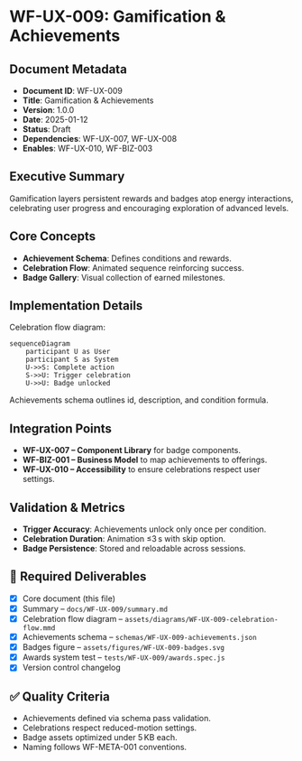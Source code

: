 # WF-UX-009: Gamification & Achievements

## Document Metadata
- **Document ID**: WF-UX-009
- **Title**: Gamification & Achievements
- **Version**: 1.0.0
- **Date**: 2025-01-12
- **Status**: Draft
- **Dependencies**: WF-UX-007, WF-UX-008
- **Enables**: WF-UX-010, WF-BIZ-003

## Executive Summary
Gamification layers persistent rewards and badges atop energy interactions, celebrating user progress and encouraging exploration of advanced levels.

## Core Concepts
- **Achievement Schema**: Defines conditions and rewards.
- **Celebration Flow**: Animated sequence reinforcing success.
- **Badge Gallery**: Visual collection of earned milestones.

## Implementation Details
Celebration flow diagram:
```mermaid
sequenceDiagram
    participant U as User
    participant S as System
    U->>S: Complete action
    S->>U: Trigger celebration
    U->>U: Badge unlocked
```
Achievements schema outlines id, description, and condition formula.

## Integration Points
- **WF-UX-007 – Component Library** for badge components.
- **WF-BIZ-001 – Business Model** to map achievements to offerings.
- **WF-UX-010 – Accessibility** to ensure celebrations respect user settings.

## Validation & Metrics
- **Trigger Accuracy**: Achievements unlock only once per condition.
- **Celebration Duration**: Animation ≤3 s with skip option.
- **Badge Persistence**: Stored and reloadable across sessions.

## 🎨 Required Deliverables
- [x] Core document (this file)
- [x] Summary – `docs/WF-UX-009/summary.md`
- [x] Celebration flow diagram – `assets/diagrams/WF-UX-009-celebration-flow.mmd`
- [x] Achievements schema – `schemas/WF-UX-009-achievements.json`
- [x] Badges figure – `assets/figures/WF-UX-009-badges.svg`
- [x] Awards system test – `tests/WF-UX-009/awards.spec.js`
- [x] Version control changelog

## ✅ Quality Criteria
- Achievements defined via schema pass validation.
- Celebrations respect reduced-motion settings.
- Badge assets optimized under 5 KB each.
- Naming follows WF-META-001 conventions.
